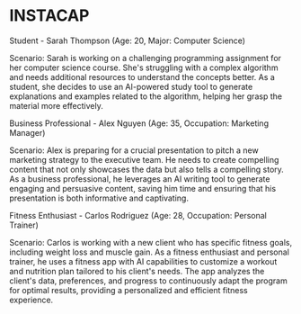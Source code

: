 # INSTACAP
Student - Sarah Thompson (Age: 20, Major: Computer Science)

Scenario: Sarah is working on a challenging programming assignment for her computer science course. She's struggling with a complex algorithm and needs additional resources to understand the concepts better. As a student, she decides to use an AI-powered study tool to generate explanations and examples related to the algorithm, helping her grasp the material more effectively.

Business Professional - Alex Nguyen (Age: 35, Occupation: Marketing Manager)

Scenario: Alex is preparing for a crucial presentation to pitch a new marketing strategy to the executive team. He needs to create compelling content that not only showcases the data but also tells a compelling story. As a business professional, he leverages an AI writing tool to generate engaging and persuasive content, saving him time and ensuring that his presentation is both informative and captivating.

Fitness Enthusiast - Carlos Rodriguez (Age: 28, Occupation: Personal Trainer)

Scenario: Carlos is working with a new client who has specific fitness goals, including weight loss and muscle gain. As a fitness enthusiast and personal trainer, he uses a fitness app with AI capabilities to customize a workout and nutrition plan tailored to his client's needs. The app analyzes the client's data, preferences, and progress to continuously adapt the program for optimal results, providing a personalized and efficient fitness experience.
